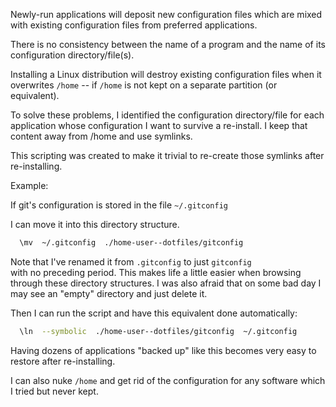 Newly-run applications will deposit new configuration files which are 
mixed with existing configuration files from preferred applications.

There is no consistency between the name of a program and the name of 
its configuration directory/file(s).

Installing a Linux distribution will destroy existing configuration 
files when it overwrites  `/home` -- if  `/home`  is not kept on a 
separate partition (or equivalent).


To solve these problems, I identified the configuration directory/file 
for each application whose configuration I want to survive a 
re-install.  I keep that content away from /home and use symlinks.

This scripting was created to make it trivial to re-create those 
symlinks after re-installing.


Example:

If git's configuration is stored in the file  `~/.gitconfig`

I can move it into this directory structure.

```bash
  \mv  ~/.gitconfig  ./home-user--dotfiles/gitconfig
```

Note that I've renamed it from  `.gitconfig`  to just  `gitconfig`  
with no preceding period.  This makes life a little easier when 
browsing through these directory structures.  I was also afraid that on 
some bad day I may see an "empty" directory and just delete it.

Then I can run the script and have this equivalent done automatically:

```bash
  \ln  --symbolic  ./home-user--dotfiles/gitconfig  ~/.gitconfig
```

Having dozens of applications "backed up" like this becomes very easy 
to restore after re-installing.

I can also nuke  `/home`  and get rid of the configuration for any 
software which I tried but never kept.

